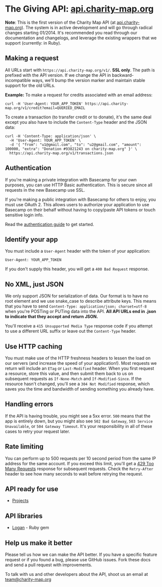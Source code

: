 The Giving API: [api.charity-map.org](https://api.charity-map.org)
====================

**Note**: This is the first version of the Charity Map API (at [api.charity-map.org](https://api.charity-map.org)). The system is in active development and will go through radical changes starting 01/2014. It's recommended you read through our documentation and changelogs, and leverage the existing wrappers that we support (currently: in Ruby).


Making a request
----------------

All URLs start with `https://api.charity-map.org/v1/`. **SSL only**. The path is prefixed with the API version. If we change the API in backward-incompatible ways, we'll bump the version marker and maintain stable support for the old URLs.

**Example:** To make a request for credits associated with an email address:

```shell
curl -H 'User-Agent: YOUR_APP_TOKEN' https://api.charity-map.org/v1/credit?email=QUERIED_EMAIL
```

To create a transaction (to transfer credit or to donate), it's the same deal except you also have to include the `Content-Type` header and the JSON data:

```shell
curl -H 'Content-Type: application/json' \
  -H 'User-Agent: YOUR_APP_TOKEN' \
  -d '{ "from": "u1@gmail.com", "to": "u2@gmail.com", "amount": 100000, "extra": "Donation #93821243 on charity-map.org" }' \
  https://api.charity-map.org/v1/transactions.json
```


Authentication
--------------

If you're making a private integration with Basecamp for your own purposes, you can use HTTP Basic authentication. This is secure since all requests in the new Basecamp use SSL.

If you're making a public integration with Basecamp for others to enjoy, you must use OAuth 2. This allows users to authorize your application to use Basecamp on their behalf without having to copy/paste API tokens or touch sensitive login info.

Read the [authentication guide](https://github.com/37signals/api/blob/master/sections/authentication.md) to get started.


Identify your app
-----------------

You must include a `User-Agent` header with the token of your application:

    User-Agent: YOUR_APP_TOKEN

If you don't supply this header, you will get a `400 Bad Request` response.


No XML, just JSON
-----------------

We only support JSON for serialization of data. Our format is to have no root element and we use snake\_case to describe attribute keys. This means that you have to send `Content-Type: application/json; charset=utf-8` when you're POSTing or PUTing data into the API. **All API URLs end in .json to indicate that they accept and return JSON.**

You'll receive a `415 Unsupported Media Type` response code if you attempt to use a different URL suffix or leave out the `Content-Type` header.

Use HTTP caching
----------------

You must make use of the HTTP freshness headers to lessen the load on our servers (and increase the speed of your application!). Most requests we return will include an `ETag` or `Last-Modified` header. When you first request a resource, store this value, and then submit them back to us on subsequent requests as `If-None-Match` and `If-Modified-Since`. If the resource hasn't changed, you'll see a `304 Not Modified` response, which saves you the time and bandwidth of sending something you already have.


Handling errors
---------------

If the API is having trouble, you might see a 5xx error. `500` means that the app is entirely down, but you might also see `502 Bad Gateway`, `503 Service Unavailable`, or `504 Gateway Timeout`. It's your responsibility in all of these cases to retry your request later. 


Rate limiting
-------------

You can perform up to 500 requests per 10 second period from the same IP address for the same account. If you exceed this limit, you'll get a [429 Too Many Requests](http://tools.ietf.org/html/draft-nottingham-http-new-status-02#section-4) response for subsequent requests. Check the `Retry-After` header to see how many seconds to wait before retrying the request.



API ready for use
-----------------

* [Projects](https://github.com/37signals/bcx-api/blob/master/sections/projects.md)




API libraries
-------------

* [Logan](https://rubygems.org/gems/logan) - Ruby gem

Help us make it better
----------------------

Please tell us how we can make the API better. If you have a specific feature request or if you found a bug, please use GitHub issues. Fork these docs and send a pull request with improvements.

To talk with us and other developers about the API, shoot us an email at [team@charity-map.org](mailto:team@charity-map.org)